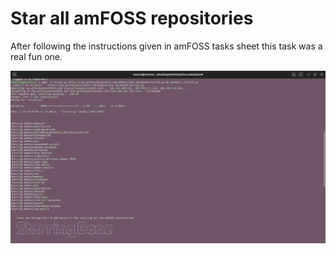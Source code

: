 # Star all amFOSS repositories

After following the instructions given in amFOSS tasks sheet this task was a real fun one.


![plot](Task-01.png)
